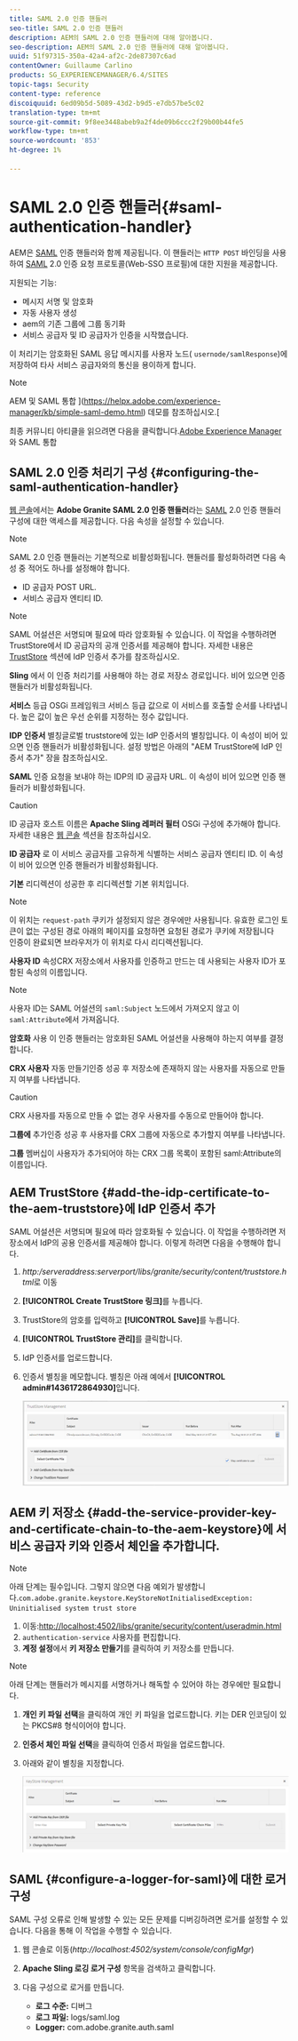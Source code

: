 ```yaml
---
title: SAML 2.0 인증 핸들러
seo-title: SAML 2.0 인증 핸들러
description: AEM의 SAML 2.0 인증 핸들러에 대해 알아봅니다.
seo-description: AEM의 SAML 2.0 인증 핸들러에 대해 알아봅니다.
uuid: 51f97315-350a-42a4-af2c-2de87307c6ad
contentOwner: Guillaume Carlino
products: SG_EXPERIENCEMANAGER/6.4/SITES
topic-tags: Security
content-type: reference
discoiquuid: 6ed09b5d-5089-43d2-b9d5-e7db57be5c02
translation-type: tm+mt
source-git-commit: 9f8ee3448abeb9a2f4de09b6ccc2f29b00b44fe5
workflow-type: tm+mt
source-wordcount: '853'
ht-degree: 1%

---
```



# SAML 2.0 인증 핸들러{#saml-authentication-handler}

AEM은 [SAML](http://saml.xml.org/saml-specifications) 인증 핸들러와 함께 제공됩니다. 이 핸들러는 `HTTP POST` 바인딩을 사용하여 [SAML](http://saml.xml.org/saml-specifications) 2.0 인증 요청 프로토콜(Web-SSO 프로필)에 대한 지원을 제공합니다.

지원되는 기능:

* 메시지 서명 및 암호화
* 자동 사용자 생성
* aem의 기존 그룹에 그룹 동기화
* 서비스 공급자 및 ID 공급자가 인증을 시작했습니다.

이 처리기는 암호화된 SAML 응답 메시지를 사용자 노드( `usernode/samlResponse`)에 저장하여 타사 서비스 공급자와의 통신을 용이하게 합니다.

>[!NOTE]
>
>AEM 및 SAML 통합 ](https://helpx.adobe.com/experience-manager/kb/simple-saml-demo.html) 데모를 참조하십시오.[
>
>최종 커뮤니티 아티클을 읽으려면 다음을 클릭합니다.[Adobe Experience Manager](https://helpx.adobe.com/experience-manager/using/aem63_saml.html)와 SAML 통합

## SAML 2.0 인증 처리기 구성 {#configuring-the-saml-authentication-handler}

[웹 콘솔](/help/sites-deploying/configuring-osgi.md)에서는 **Adobe Granite SAML 2.0 인증 핸들러**&#x200B;라는 [SAML](http://saml.xml.org/saml-specifications) 2.0 인증 핸들러 구성에 대한 액세스를 제공합니다. 다음 속성을 설정할 수 있습니다.

>[!NOTE]
>
>SAML 2.0 인증 핸들러는 기본적으로 비활성화됩니다. 핸들러를 활성화하려면 다음 속성 중 적어도 하나를 설정해야 합니다.
>
>* ID 공급자 POST URL.
>* 서비스 공급자 엔티티 ID.

>



>[!NOTE]
>
>SAML 어설션은 서명되며 필요에 따라 암호화될 수 있습니다. 이 작업을 수행하려면 TrustStore에서 ID 공급자의 공개 인증서를 제공해야 합니다. 자세한 내용은 [TrustStore](/help/sites-administering/saml-2-0-authenticationhandler.md#add-the-idp-certificate-to-the-aem-truststore) 섹션에 IdP 인증서 추가를 참조하십시오.

**Sling** 에서 이 인증 처리기를 사용해야 하는 경로 저장소 경로입니다. 비어 있으면 인증 핸들러가 비활성화됩니다.

**서비스** 등급 OSGi 프레임워크 서비스 등급 값으로 이 서비스를 호출할 순서를 나타냅니다. 높은 값이 높은 우선 순위를 지정하는 정수 값입니다.

**IDP 인증서** 별칭글로벌 truststore에 있는 IdP 인증서의 별칭입니다. 이 속성이 비어 있으면 인증 핸들러가 비활성화됩니다. 설정 방법은 아래의 &quot;AEM TrustStore에 IdP 인증서 추가&quot; 장을 참조하십시오.

**SAML** 인증 요청을 보내야 하는 IDP의 ID 공급자 URL. 이 속성이 비어 있으면 인증 핸들러가 비활성화됩니다.

>[!CAUTION]
>
>ID 공급자 호스트 이름은 **Apache Sling 레퍼러 필터** OSGi 구성에 추가해야 합니다. 자세한 내용은 [웹 콘솔](/help/sites-deploying/configuring-osgi.md) 섹션을 참조하십시오.

**ID 공급자** 로 이 서비스 공급자를 고유하게 식별하는 서비스 공급자 엔티티 ID. 이 속성이 비어 있으면 인증 핸들러가 비활성화됩니다.

**기본** 리디렉션이 성공한 후 리디렉션할 기본 위치입니다.

>[!NOTE]
>
>이 위치는 `request-path` 쿠키가 설정되지 않은 경우에만 사용됩니다. 유효한 로그인 토큰이 없는 구성된 경로 아래의 페이지를 요청하면 요청된 경로가 쿠키에 저장됩니다\
>인증이 완료되면 브라우저가 이 위치로 다시 리디렉션됩니다.

**사용자 ID** 속성CRX 저장소에서 사용자를 인증하고 만드는 데 사용되는 사용자 ID가 포함된 속성의 이름입니다.

>[!NOTE]
>
>사용자 ID는 SAML 어설션의 `saml:Subject` 노드에서 가져오지 않고 이 `saml:Attribute`에서 가져옵니다.

**암호화** 사용 이 인증 핸들러는 암호화된 SAML 어설션을 사용해야 하는지 여부를 결정합니다.

**CRX 사용자** 자동 만들기인증 성공 후 저장소에 존재하지 않는 사용자를 자동으로 만들지 여부를 나타냅니다.

>[!CAUTION]
>
>CRX 사용자를 자동으로 만들 수 없는 경우 사용자를 수동으로 만들어야 합니다.

**그룹에** 추가인증 성공 후 사용자를 CRX 그룹에 자동으로 추가할지 여부를 나타냅니다.

**그룹** 멤버십이 사용자가 추가되어야 하는 CRX 그룹 목록이 포함된 saml:Attribute의 이름입니다.

## AEM TrustStore {#add-the-idp-certificate-to-the-aem-truststore}에 IdP 인증서 추가

SAML 어설션은 서명되며 필요에 따라 암호화될 수 있습니다. 이 작업을 수행하려면 저장소에서 IdP의 공용 인증서를 제공해야 합니다. 이렇게 하려면 다음을 수행해야 합니다.

1. *http:/serveraddress:serverport/libs/granite/security/content/truststore.html*&#x200B;로 이동
1. **[!UICONTROL Create TrustStore 링크]**&#x200B;를 누릅니다.
1. TrustStore의 암호를 입력하고 **[!UICONTROL Save]**&#x200B;를 누릅니다.
1. **[!UICONTROL TrustStore 관리]**&#x200B;를 클릭합니다.
1. IdP 인증서를 업로드합니다.
1. 인증서 별칭을 메모합니다. 별칭은 아래 예에서 **[!UICONTROL admin#1436172864930]**&#x200B;입니다.

   ![chlimage_1-372](assets/chlimage_1-372.png)

## AEM 키 저장소 {#add-the-service-provider-key-and-certificate-chain-to-the-aem-keystore}에 서비스 공급자 키와 인증서 체인을 추가합니다.

>[!NOTE]
>
>아래 단계는 필수입니다. 그렇지 않으면 다음 예외가 발생합니다.`com.adobe.granite.keystore.KeyStoreNotInitialisedException: Uninitialised system trust store`

1. 이동:[http://localhost:4502/libs/granite/security/content/useradmin.html](http://localhost:4502/libs/granite/security/content/useradmin.html)
1. `authentication-service` 사용자를 편집합니다.
1. **계정 설정**&#x200B;에서 **키 저장소 만들기**&#x200B;를 클릭하여 키 저장소를 만듭니다.

>[!NOTE]
>
>아래 단계는 핸들러가 메시지를 서명하거나 해독할 수 있어야 하는 경우에만 필요합니다.

1. **개인 키 파일 선택**&#x200B;을 클릭하여 개인 키 파일을 업로드합니다. 키는 DER 인코딩이 있는 PKCS#8 형식이어야 합니다.
1. **인증서 체인 파일 선택**&#x200B;을 클릭하여 인증서 파일을 업로드합니다.
1. 아래와 같이 별칭을 지정합니다.

   ![chlimage_1-373](assets/chlimage_1-373.png)

## SAML {#configure-a-logger-for-saml}에 대한 로거 구성

SAML 구성 오류로 인해 발생할 수 있는 모든 문제를 디버깅하려면 로거를 설정할 수 있습니다. 다음을 통해 이 작업을 수행할 수 있습니다.

1. 웹 콘솔로 이동(*http://localhost:4502/system/console/configMgr*)
1. **Apache Sling 로깅 로거 구성** 항목을 검색하고 클릭합니다.
1. 다음 구성으로 로거를 만듭니다.

   * **로그 수준:** 디버그
   * **로그 파일:** logs/saml.log
   * **Logger:** com.adobe.granite.auth.saml

